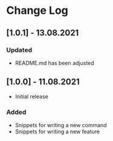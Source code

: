 # Change Log

<!-- All notable changes to the "WOKCommandsSnippets" extension will be documented in this file.

Check [Keep a Changelog](http://keepachangelog.com/) for recommendations on how to structure this file. -->

## [1.0.1] - 13.08.2021

### Updated

- README.md has been adjusted

## [1.0.0] - 11.08.2021

- Initial release

### Added

- Snippets for writing a new command
- Snippets for writing a new feature
